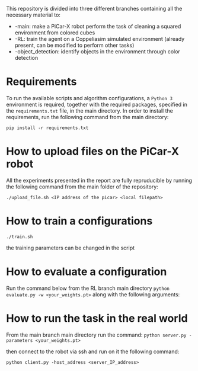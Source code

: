 This repository is divided into three different branches containing all the necessary material to:

<ul>
<li> -main:  make a PiCar-X robot perform the task of cleaning a squared environment from colored cubes </li>
<li> -RL: train the agent on a Coppeliasim simulated environment (already present, can be modified to perform other tasks) </li>
<li> -object_detection: identify objects in the environment through color detection </li>
</ul>

# Requirements
 To run the available scripts and algorithm configurations, a `Python 3` environment is required, together with the required packages, specified in the `requirements.txt` file, in the main directory. In order to install the requirements, run the following command from the main directory: 
 
 ```
 pip install -r requirements.txt
 ````

# How to upload files on the PiCar-X robot

All the experiments presented in the report are fully repruducible by running the following command from the main folder of the repository:

```
./upload_file.sh <IP address of the picar> <local filepath>
``` 

# How to train a configurations
`./train.sh`

the training parameters can be changed in the script
# How to evaluate a configuration
Run the command below from the RL branch main directory
`python evaluate.py -w <your_weights.pt>`
along with the following arguments:

# How to run the task in the real world
From the main branch main directory run the command:
`python server.py -parameters <your_weights.pt>`

then connect to the robot via ssh and run on it the following command:

`python client.py -host_address <server_IP_address>`
